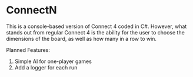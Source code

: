 # ConnectN
This is a console-based version of Connect 4 coded in C#. However, what stands out from regular Connect 4 is the ability for the user to choose the dimensions of the board, as well as how many in a row to win. 

Planned Features: 
1. Simple AI for one-player games
2. Add a logger for each run

